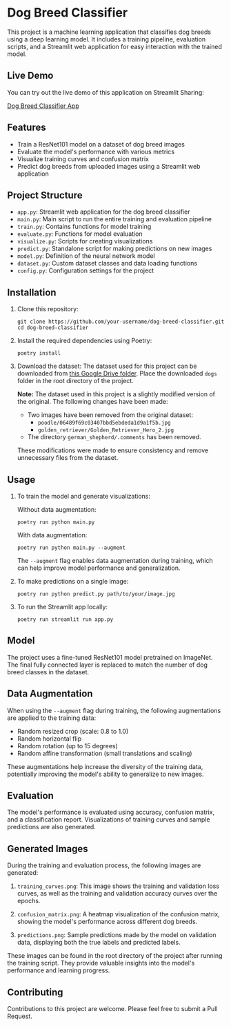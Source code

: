 # Dog Breed Classifier

This project is a machine learning application that classifies dog breeds using a deep learning model. It includes a training pipeline, evaluation scripts, and a Streamlit web application for easy interaction with the trained model.

## Live Demo

You can try out the live demo of this application on Streamlit Sharing:

[Dog Breed Classifier App](https://pentochallenge-bauticalla.streamlit.app/)

## Features

- Train a ResNet101 model on a dataset of dog breed images
- Evaluate the model's performance with various metrics
- Visualize training curves and confusion matrix
- Predict dog breeds from uploaded images using a Streamlit web application

## Project Structure

- `app.py`: Streamlit web application for the dog breed classifier
- `main.py`: Main script to run the entire training and evaluation pipeline
- `train.py`: Contains functions for model training
- `evaluate.py`: Functions for model evaluation
- `visualize.py`: Scripts for creating visualizations
- `predict.py`: Standalone script for making predictions on new images
- `model.py`: Definition of the neural network model
- `dataset.py`: Custom dataset classes and data loading functions
- `config.py`: Configuration settings for the project

## Installation

1. Clone this repository:
   ```
   git clone https://github.com/your-username/dog-breed-classifier.git
   cd dog-breed-classifier
   ```

2. Install the required dependencies using Poetry:
   ```
   poetry install
   ```

3. Download the dataset:
   The dataset used for this project can be downloaded from [this Google Drive folder](https://drive.google.com/drive/folders/1kaV8EvPKYssUryEfqV8GMj3WqtOeTM7C?usp=sharing). Place the downloaded `dogs` folder in the root directory of the project.

   **Note:** The dataset used in this project is a slightly modified version of the original. The following changes have been made:
   - Two images have been removed from the original dataset:
     - `poodle/06489f69c03407bbd5ebdeda1d9a1f5b.jpg`
     - `golden_retriever/Golden_Retriever_Hero_2.jpg`
   - The directory `german_shepherd/.comments` has been removed.

   These modifications were made to ensure consistency and remove unnecessary files from the dataset.


## Usage

1. To train the model and generate visualizations:
   
   Without data augmentation:
   ```
   poetry run python main.py
   ```

   With data augmentation:
   ```
   poetry run python main.py --augment
   ```

   The `--augment` flag enables data augmentation during training, which can help improve model performance and generalization.

2. To make predictions on a single image:
   ```
   poetry run python predict.py path/to/your/image.jpg
   ```

3. To run the Streamlit app locally:
   ```
   poetry run streamlit run app.py
   ```

## Model

The project uses a fine-tuned ResNet101 model pretrained on ImageNet. The final fully connected layer is replaced to match the number of dog breed classes in the dataset.

## Data Augmentation

When using the `--augment` flag during training, the following augmentations are applied to the training data:
- Random resized crop (scale: 0.8 to 1.0)
- Random horizontal flip
- Random rotation (up to 15 degrees)
- Random affine transformation (small translations and scaling)

These augmentations help increase the diversity of the training data, potentially improving the model's ability to generalize to new images.

## Evaluation

The model's performance is evaluated using accuracy, confusion matrix, and a classification report. Visualizations of training curves and sample predictions are also generated.

## Generated Images

During the training and evaluation process, the following images are generated:

1. `training_curves.png`: This image shows the training and validation loss curves, as well as the training and validation accuracy curves over the epochs.

2. `confusion_matrix.png`: A heatmap visualization of the confusion matrix, showing the model's performance across different dog breeds.

3. `predictions.png`: Sample predictions made by the model on validation data, displaying both the true labels and predicted labels.

These images can be found in the root directory of the project after running the training script. They provide valuable insights into the model's performance and learning progress.

## Contributing

Contributions to this project are welcome. Please feel free to submit a Pull Request.
